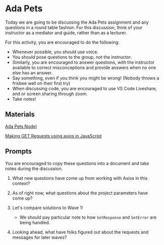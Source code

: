 # Ada Pets

Today we are going to be discussing the Ada Pets assignment and any questions in a round table fashion. For this discussion, think of your instructor as a mediator and guide, rather than as a lecturer.

For this activity, you are encouraged to do the following:

* Whenever possible, you should use voice.
* You should pose questions to the group, not the instructor.
* Similarly, you are encouraged to answer questions, with the instructor available to correct misconceptions and provide answers when no one else has an answer.
* Say something, even if you think you might be wrong! (Nobody throws a frisbee well on their first try)
* When discussing code, you are encouraged to use VS Code Liveshare, and or screen sharing through zoom.
* Take notes!

## Materials
[Ada Pets Node)](https://github.com/Ada-C13/ada-pets-node)

[Making GET Requests using axios in JavaScript](https://github.com/Ada-Developers-Academy/textbook-curriculum/blob/master/10-JavaScript/axios-get.md)


## Prompts
You are encouraged to copy these questions into a document and take notes during the discussion.

1. What new questions have come up from working with Axios in this context?

1. As of right now, what questions about the project parameters have come up?
1. Let's compare solutions to Wave 1!
    * We should pay particular note to how `SetResponse` and `SetError` are being handled.
1. Looking ahead, what have folks figured out about the requests and messages for later waves?

